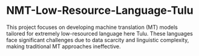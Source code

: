 # NMT-Low-Resource-Language-Tulu
This project focuses on developing machine translation (MT) models tailored for extremely low-resourced language here Tulu. These languages face significant challenges due to data scarcity and linguistic complexity, making traditional MT approaches ineffective.
